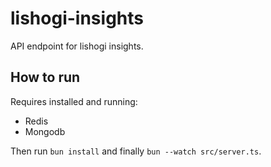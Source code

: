 # lishogi-insights

API endpoint for lishogi insights.

## How to run

Requires installed and running:

- Redis
- Mongodb

Then run `bun install` and finally
`bun --watch src/server.ts`.
